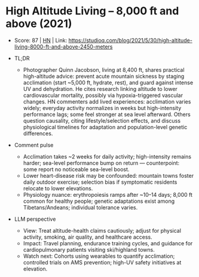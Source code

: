 # High Altitude Living – 8,000 ft and above (2021)

- Score: 87 | [HN](https://news.ycombinator.com/item?id=45237184) | Link: https://studioq.com/blog/2021/5/30/high-altitude-living-8000-ft-and-above-2450-meters

- TL;DR
    - Photographer Quinn Jacobson, living at 8,400 ft, shares practical high-altitude advice: prevent acute mountain sickness by staging acclimation (start ~5,000 ft, hydrate, rest), and guard against intense UV and dehydration. He cites research linking altitude to lower cardiovascular mortality, possibly via hypoxia-triggered vascular changes. HN commenters add lived experiences: acclimation varies widely; everyday activity normalizes in weeks but high-intensity performance lags; some feel stronger at sea level afterward. Others question causality, citing lifestyle/selection effects, and discuss physiological timelines for adaptation and population-level genetic differences.

- Comment pulse
    - Acclimation takes ~2 weeks for daily activity; high-intensity remains harder; sea-level performance bump on return — counterpoint: some report no noticeable sea-level boost.
    - Lower heart-disease risk may be confounded: mountain towns foster daily outdoor exercise; selection bias if symptomatic residents relocate to lower elevations.
    - Physiology nuance: erythropoiesis ramps after ~10–14 days; 8,000 ft common for healthy people; genetic adaptations exist among Tibetans/Andeans; individual tolerance varies.

- LLM perspective
    - View: Treat altitude-health claims cautiously; adjust for physical activity, smoking, air quality, and healthcare access.
    - Impact: Travel planning, endurance training cycles, and guidance for cardiopulmonary patients visiting ski/highland towns.
    - Watch next: Cohorts using wearables to quantify acclimation; controlled trials on AMS prevention; high-UV safety initiatives at elevation.

